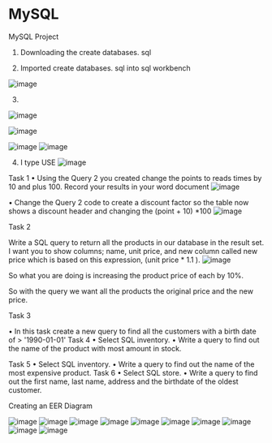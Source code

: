 # MySQL
MySQL Project
1.	Downloading the create databases. sql

2.	Imported create databases. sql into sql workbench 

![image](https://user-images.githubusercontent.com/103393876/232199265-bc255b2a-5d20-4dd8-baf7-e3456037bf76.png)

3.	
![image](https://user-images.githubusercontent.com/103393876/232199288-ac83cf7c-eaa9-417b-b935-853855cecfc8.png)

![image](https://user-images.githubusercontent.com/103393876/232199300-3bfdd9a2-b465-4f28-b570-32b4d9faad3b.png)

![image](https://user-images.githubusercontent.com/103393876/232198275-b7ba1c8e-b8c5-4e64-9d46-769f496be3fe.png)
![image](https://user-images.githubusercontent.com/103393876/232199323-ab51b0e8-0a68-4708-9852-7c66fc5454d9.png)


4.	I type USE 
![image](https://user-images.githubusercontent.com/103393876/232198318-2318ec51-d4c1-4f14-b504-b1edf7911867.png)


Task 1
•	Using the Query 2 you created change the points to reads times by 10 and plus 100. Record your results in your word document 
![image](https://user-images.githubusercontent.com/103393876/232198721-fede7a64-b27f-4ff9-8147-9743200c922a.png)

•	Change the Query 2 code to create a discount factor so the table now shows a discount header and changing the (point + 10) *100
![image](https://user-images.githubusercontent.com/103393876/232198609-84e1fcff-de3b-47af-a88b-508d1f5b084a.png)

Task 2

Write a SQL query to return all the products in our database in the result set. I want you to show columns; name, unit price, and new column called new price which is based on this expression, (unit price * 1.1 ). 
 ![image](https://user-images.githubusercontent.com/103393876/232198784-210d342c-fbfb-4ff3-aa04-7d65e6aa6a88.png)

   So what you are doing is increasing the product price of each by 10%. 

   So with the query we want all the products the original price and the new price.  
   
Task 3

•	In this task create a new query to find all the customers with a birth date of > '1990-01-01'
Task 4
•	Select SQL inventory.
•	Write a query to find out the name of the product with most amount in stock.

Task 5
•	Select SQL inventory.
•	Write a query to find out the name of the most expensive product.
Task 6
•	Select SQL store.
•	Write a query to find out the first name, last name, address and the birthdate of the oldest customer.

Creating an EER Diagram

![image](https://user-images.githubusercontent.com/103393876/232198896-bc95c857-805b-40d8-bfc0-d0bd01454063.png)
![image](https://user-images.githubusercontent.com/103393876/232198910-262823ec-b1a4-4444-bc84-fa5341b692bb.png)
![image](https://user-images.githubusercontent.com/103393876/232198939-1aecbb5d-a962-463c-88f7-1cd4ef9227f9.png)
![image](https://user-images.githubusercontent.com/103393876/232199082-6a7e1a59-42f6-43e6-b8ea-c69a57b50af3.png)
![image](https://user-images.githubusercontent.com/103393876/232199123-fd63de9f-1f54-4cdd-a4e6-21b60ce6729b.png)
![image](https://user-images.githubusercontent.com/103393876/232199024-06cd4815-78a0-456f-80fc-ccfd4e7106b7.png)
![image](https://user-images.githubusercontent.com/103393876/232199130-8ee33ea6-793d-4fa3-aaf2-2f78e5a05304.png)
![image](https://user-images.githubusercontent.com/103393876/232199137-52e31d21-5aab-4cc6-aa91-ac1ff8568b84.png)
![image](https://user-images.githubusercontent.com/103393876/232199150-af360cf2-5ef6-4f5d-8595-e799492f5796.png)
![image](https://user-images.githubusercontent.com/103393876/232199163-b155500d-1b72-423f-97fc-b1328e7ac84b.png)

 
 
  
 
 
 


  
